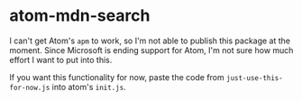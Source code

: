 # atom-mdn-search

I can't get Atom's `apm` to work, so I'm not able to publish this package at the moment.
Since Microsoft is ending support for Atom, I'm not sure how much effort I want to put into this.

If you want this functionality for now, paste the code from `just-use-this-for-now.js` into atom's `init.js`.
